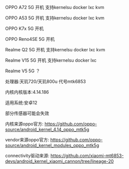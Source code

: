 OPPO A72 5G  开机  支持kernelsu docker  lxc   kvm

OPPO A53 5G  开机  支持kernelsu docker  lxc   kvm

OPPO K7x 5G  开机

OPPO Reno4SE 5G 开机

Realme Q2 5G  开机 支持kernelsu docker  lxc  kvm

Realme V15 5G 开机 支持kernelsu docker  lxc

Realme V5 5G ？

处理器:天玑720/天玑800u 代号mtk6853

内核内核版本:4.14.186

适用系统:安卓12


部分传感器可能会失效

内核来源oppo官方:
https://github.com/oppo-source/android_kernel_4.14_oppo_mtk5g

vendor来源oppo官方:
https://github.com/oppo-source/android_kernel_modules_oppo_mtk5g

connectivity驱动来源:
https://github.com/xiaomi-mt6853-devs/android_kernel_xiaomi_cannon/tree/lineage-20
